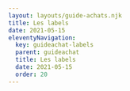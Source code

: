 ```yaml
---
layout: layouts/guide-achats.njk
title: Les labels
date: 2021-05-15
eleventyNavigation:
  key: guideachat-labels
  parent: guideachat
  title: Les labels
  date: 2021-05-15
  order: 20
---
```


